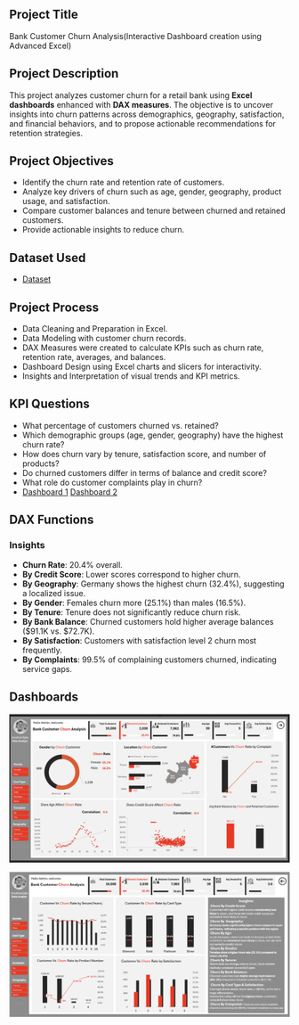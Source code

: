 ## Project Title
Bank Customer Churn Analysis(Interactive Dashboard creation using Advanced Excel)
## Project Description
This project analyzes customer churn for a retail bank using **Excel dashboards** enhanced with **DAX measures**. The objective is to uncover insights into churn patterns across demographics, geography, satisfaction, and financial behaviors, and to propose actionable recommendations for retention strategies.
## Project Objectives
- Identify the churn rate and retention rate of customers.
- Analyze key drivers of churn such as age, gender, geography, product usage, and satisfaction.
- Compare customer balances and tenure between churned and retained customers.
- Provide actionable insights to reduce churn.
## Dataset Used
- <a href="https://github.com/Jonathan-Analyst/Bank-Customer-Churn-Analysis-Excel-Dashboard-DAX/blob/main/bank%20churn.xlsx">Dataset</a>
## Project Process
- Data Cleaning and Preparation in Excel.
- Data Modeling with customer churn records.
- DAX Measures were created to calculate KPIs such as churn rate, retention rate, averages, and balances.
- Dashboard Design using Excel charts and slicers for interactivity.
- Insights and Interpretation of visual trends and KPI metrics.
## KPI Questions
- What percentage of customers churned vs. retained?
- Which demographic groups (age, gender, geography) have the highest churn rate?
- How does churn vary by tenure, satisfaction score, and number of products?
- Do churned customers differ in terms of balance and credit score?
- What role do customer complaints play in churn?
- <a href="https://github.com/Jonathan-Analyst/Bank-Customer-Churn-Analysis-Excel-Dashboard-DAX/blob/main/picture1.png">Dashboard 1<a/>
<a href="https://github.com/Jonathan-Analyst/Bank-Customer-Churn-Analysis-Excel-Dashboard-DAX/blob/main/Picture2.png">Dashboard 2<a/>
## DAX Functions
### Insights
- **Churn Rate**: 20.4% overall.
- **By Credit Score**: Lower scores correspond to higher churn.
- **By Geography**: Germany shows the highest churn (32.4%), suggesting a localized issue.
- **By Gender**: Females churn more (25.1%) than males (16.5%).
- **By Tenure**: Tenure does not significantly reduce churn risk.
- **By Bank Balance**: Churned customers hold higher average balances ($91.1K vs. $72.7K).
- **By Satisfaction**: Customers with satisfaction level 2 churn most frequently.
- **By Complaints**: 99.5% of complaining customers churned, indicating service gaps.
## Dashboards
  
[![Dashboard 1](https://github.com/Jonathan-Analyst/Bank-Customer-Churn-Analysis-Excel-Dashboard-DAX/blob/main/picture1.png)](https://github.com/Jonathan-Analyst/Bank-Customer-Churn-Analysis-Excel-Dashboard-DAX/blob/main/picture1.png)
 
[![Dashboard 2](https://github.com/Jonathan-Analyst/Bank-Customer-Churn-Analysis-Excel-Dashboard-DAX/blob/main/Picture2.png)](https://github.com/Jonathan-Analyst/Bank-Customer-Churn-Analysis-Excel-Dashboard-DAX/blob/main/Picture2.png)





